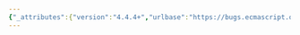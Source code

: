 ```yaml
---
{"_attributes":{"version":"4.4.4+","urlbase":"https://bugs.ecmascript.org/","maintainer":"dherman@mozilla.com"},"bug":{"bug_id":3886,"creation_ts":"2015-02-13 14:36:00 -0800","short_desc":"15.2.1.16.5: italic \"String\"","delta_ts":"2015-02-19 19:10:52 -0800","product":"Draft for 6th Edition","component":"editorial issue","version":"Rev 33: February 12, 2015 Draft","rep_platform":"All","op_sys":"All","bug_status":"RESOLVED","resolution":"FIXED","priority":"Normal","bug_severity":"normal","everconfirmed":true,"reporter":{"uid":"jmdyck","name":"Michael Dyck"},"assigned_to":{"uid":"allen","name":"Allen Wirfs-Brock"},"long_desc":[{"commentid":12590,"comment_count":0,"who":{"uid":"jmdyck","name":"Michael Dyck"},"bug_when":"2015-02-13 14:36:37 -0800","thetext":"In 15.2.1.16.5 \"ModuleEvaluation() Concrete Method\",\nstep 5 says:\n    For each /String/ /required/ that is an element of ..., do\n\nDe-italicize \"String\"."},{"commentid":12601,"comment_count":1,"who":{"uid":"allen","name":"Allen Wirfs-Brock"},"bug_when":"2015-02-13 15:08:35 -0800","thetext":"fixed in rev34 editor's draft"},{"commentid":13012,"comment_count":2,"who":{"uid":"allen","name":"Allen Wirfs-Brock"},"bug_when":"2015-02-19 19:10:52 -0800","thetext":"fixed in rev34"}]}}
---
```

